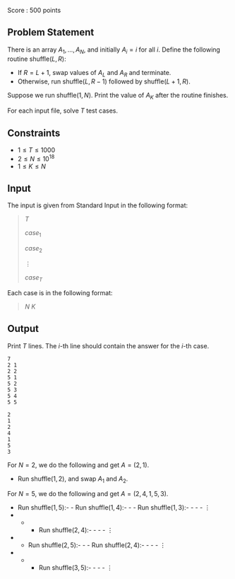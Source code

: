Score : $500$ points

## Problem Statement

There is an array $A_1, \ldots, A_N$, and initially $A_i = i$ for all $i$. Define the following routine $\mathrm{shuffle}(L, R)$:

- If $R = L + 1$, swap values of $A_L$ and $A_R$ and terminate.
- Otherwise, run $\mathrm{shuffle}(L, R - 1)$ followed by $\mathrm{shuffle}(L + 1, R)$.

Suppose we run $\mathrm{shuffle}(1, N)$. Print the value of $A_K$ after the routine finishes.

For each input file, solve $T$ test cases.

## Constraints

- $1 \leq T \leq 1000$
- $2 \leq N \leq 10^{18}$
- $1 \leq K \leq N$

## Input

The input is given from Standard Input in the following format:

> $T$
> 
> $case_1$
> 
> $case_2$
> 
> $\vdots$
> 
> $case_T$

Each case is in the following format:

> $N$ $K$

## Output

Print $T$ lines. The $i$-th line should contain the answer for the $i$-th case.

```input1
7
2 1
2 2
5 1
5 2
5 3
5 4
5 5
```

```output1
2
1
2
4
1
5
3
```

For $N=2$, we do the following and get $A=(2,1)$.

- Run $\mathrm{shuffle}(1, 2)$, and swap $A_1$ and $A_2$.

For $N=5$, we do the following and get $A=(2,4,1,5,3)$.

- Run $\mathrm{shuffle}(1, 5)$:-   - Run $\mathrm{shuffle}(1, 4)$:-   -   - Run $\mathrm{shuffle}(1, 3)$:-   -   -   - $\vdots$
-   -   - Run $\mathrm{shuffle}(2, 4)$:-   -   -   - $\vdots$
-   - Run $\mathrm{shuffle}(2, 5)$:-   -   - Run $\mathrm{shuffle}(2, 4)$:-   -   -   - $\vdots$
-   -   - Run $\mathrm{shuffle}(3, 5)$:-   -   -   - $\vdots$